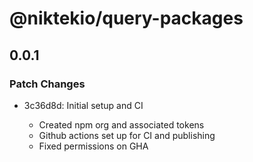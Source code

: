 # @niktekio/query-packages

## 0.0.1

### Patch Changes

- 3c36d8d: Initial setup and CI

  - Created npm org and associated tokens
  - Github actions set up for CI and publishing
  - Fixed permissions on GHA
